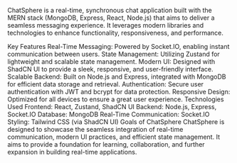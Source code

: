 ChatSphere is a real-time, synchronous chat application built with the MERN stack (MongoDB, Express, React, Node.js) that aims to deliver a seamless messaging experience. It leverages modern libraries and technologies to enhance functionality, responsiveness, and performance.

Key Features
  Real-Time Messaging: Powered by Socket.IO, enabling instant communication between users.
  State Management: Utilizing Zustand for lightweight and scalable state management.
  Modern UI: Designed with ShadCN UI to provide a sleek, responsive, and user-friendly interface.
  Scalable Backend: Built on Node.js and Express, integrated with MongoDB for efficient data storage and retrieval.
  Authentication: Secure user authentication with JWT and bcrypt for data protection.
  Responsive Design: Optimized for all devices to ensure a great user experience.
Technologies Used
  Frontend: React, Zustand, ShadCN UI
  Backend: Node.js, Express, Socket.IO
  Database: MongoDB
  Real-Time Communication: Socket.IO
  Styling: Tailwind CSS (via ShadCN UI)
Goals of ChatSphere
  ChatSphere is designed to showcase the seamless integration of real-time communication, modern UI practices, and efficient state management. It aims to provide a      foundation for learning, collaboration, and further expansion in building real-time applications.

